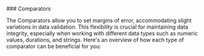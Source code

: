 <div style="margin-top: -12px;">
### Comparators
</div>

The Comparators allow you to set margins of error, accommodating slight variations in data validation. This flexibility is crucial for maintaining data integrity, especially when working with different data types such as numeric values, durations, and strings. Here's an overview of how each type of comparator can be beneficial for you:
